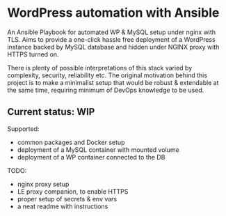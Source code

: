 # WordPress automation with Ansible 

An Ansible Playbook for automated WP & MySQL setup under nginx with TLS.
Aims to provide a one-click hassle free deployment of a WordPress instance
backed by MySQL database and hidden under NGINX proxy with HTTPS turned on.

There is plenty of possible interpretations of this stack varied by
complexity, security, reliability etc. The original motivation behind this
project is to make a minimalist setup that would be robust & extendable
at the same time, requiring minimum of DevOps knowledge to be used.


## Current status: WIP

Supported:
 - common packages and Docker setup
 - deployment of a MySQL container with mounted volume
 - deployment of a WP container connected to the DB

TODO:
 - nginx proxy setup
 - LE proxy companion, to enable HTTPS
 - proper setup of secrets & env vars
 - a neat readme with instructions